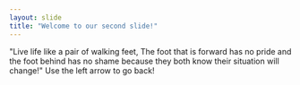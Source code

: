 ```yaml
---
layout: slide
title: "Welcome to our second slide!"
---
```

"Live life like a pair of walking feet, The foot that is forward has no pride and the foot behind has no shame because they both know their situation will change!"
Use the left arrow to go back!
